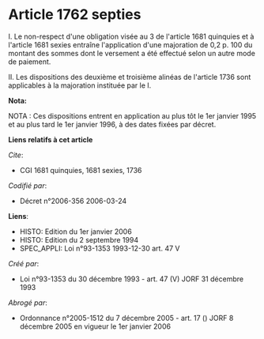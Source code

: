# Article 1762 septies

I. Le non-respect d'une obligation visée au 3 de l'article 1681 quinquies et à l'article 1681 sexies entraîne l'application
d'une majoration de 0,2 p. 100 du montant des sommes dont le versement a été effectué selon un autre mode de paiement.

II. Les dispositions des deuxième et troisième alinéas de l'article 1736 sont applicables à la majoration instituée par le I.

**Nota:**

NOTA : Ces dispositions entrent en application au plus tôt le 1er janvier 1995 et au plus tard le 1er janvier 1996, à des
dates fixées par décret.

**Liens relatifs à cet article**

_Cite_:

  - CGI 1681 quinquies, 1681 sexies, 1736

_Codifié par_:

  - Décret n°2006-356 2006-03-24

**Liens**:

  - HISTO: Edition du 1er janvier 2006
  - HISTO: Edition du 2 septembre 1994
  - SPEC_APPLI: Loi n°93-1353 1993-12-30 art. 47 V

_Créé par_:

  - Loi n°93-1353 du 30 décembre 1993 - art. 47 (V) JORF 31 décembre 1993

_Abrogé par_:

  - Ordonnance n°2005-1512 du 7 décembre 2005 - art. 17 () JORF 8 décembre 2005 en vigueur le 1er janvier 2006
